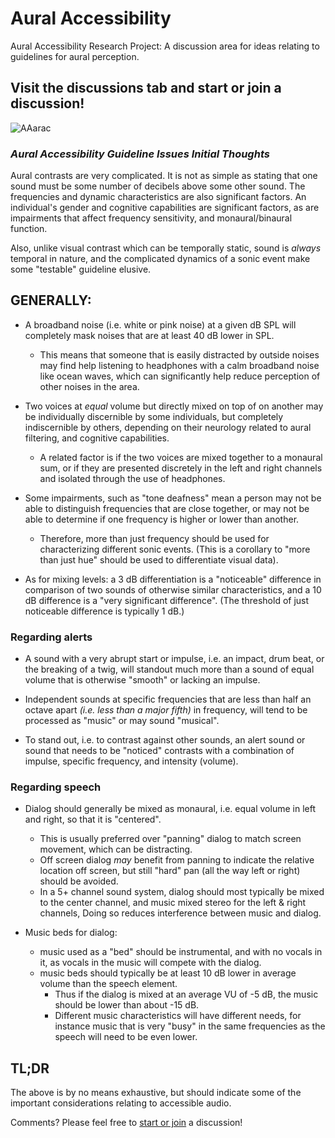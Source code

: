 # Aural Accessibility

Aural Accessibility Research Project: A discussion area for ideas relating to guidelines for aural perception.

## Visit the discussions tab and start or join a discussion!

![AAarac](https://user-images.githubusercontent.com/42009457/183348190-2ee408be-cabf-4644-b07c-b8aaf9cb2496.png)


### _Aural Accessibility Guideline Issues Initial Thoughts_

Aural contrasts are very complicated. It is not as simple as stating that one sound must be some number of decibels above some other sound. The frequencies and dynamic characteristics are also significant factors. An individual's gender and cognitive capabilities are significant factors, as are impairments that affect frequency sensitivity, and monaural/binaural function.

Also, unlike visual contrast which can be temporally static, sound is *always* temporal in nature, and the complicated dynamics of a sonic event make some "testable" guideline elusive.

## GENERALLY:
- A broadband noise (i.e. white or pink noise) at a given dB SPL will completely mask noises that are at least 40 dB lower in SPL.
    - This means that someone that is easily distracted by outside noises may find help listening to headphones with a calm broadband noise like ocean waves, which can significantly help reduce perception of other noises in the area.

- Two voices at _equal_ volume but directly mixed on top of on another may be individually discernible by some individuals, but completely indiscernible by others, depending on their neurology related to aural filtering, and cognitive capabilities.
    - A related factor is if the two voices are mixed together to a monaural sum, or if they are presented discretely in the left and right channels and isolated through the use of headphones.

- Some impairments, such as "tone deafness" mean a person may not be able to distinguish frequencies that are close together, or may not be able to determine if one frequency is higher or lower than another.
    - Therefore, more than just frequency should be used for characterizing different sonic events. (This is a corollary to "more than just hue" should be used to differentiate visual data).

- As for mixing levels: a 3 dB differentiation is a "noticeable" difference in comparison of two sounds of otherwise similar characteristics, and a 10 dB difference is a "very significant difference". (The threshold of just noticeable difference is typically 1 dB.)


### Regarding alerts
- A sound with a very abrupt start or impulse, i.e. an impact, drum beat, or the breaking of a twig, will standout much more than a sound of equal volume that is otherwise "smooth" or lacking an impulse.

- Independent sounds at specific frequencies that are less than half an octave apart _(i.e. less than a major fifth)_ in frequency, will tend to be processed as "music" or may sound "musical".
    
- To stand out, i.e. to contrast against other sounds, an alert sound or sound that needs to be "noticed" contrasts with a combination of impulse, specific frequency, and intensity (volume).


### Regarding speech
- Dialog should generally be mixed as monaural, i.e. equal volume in left and right, so that it is "centered".
    - This is usually preferred over "panning" dialog to match screen movement, which can be distracting. 
    - Off screen dialog *may* benefit from panning to indicate the relative location off screen, but still "hard" pan (all the way left or right) should be avoided.
    - In a 5+ channel sound system, dialog should most typically be mixed to the center channel, and music mixed stereo for the left & right channels, Doing so reduces interference between music and dialog.

- Music beds for dialog:
    - music used as a "bed" should be instrumental, and with no vocals in it, as vocals in the music will compete with the dialog.
    - music beds should typically be at least 10 dB lower in average volume than the speech element. 
        - Thus if the dialog is mixed at an average VU of -5 dB, the music should be lower than about -15 dB.
        - Different music characteristics will have different needs, for instance music that is very "busy" in the same frequencies as the speech will need to be even lower.


## TL;DR
The above is by no means exhaustive, but should indicate some of the important considerations relating to accessible audio.

Comments? Please feel free to [start or join](https://github.com/Myndex/AuralAccessibility/discussions) a discussion!
